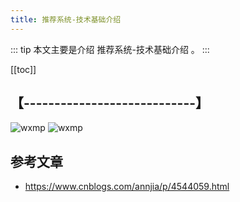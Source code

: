 ```yaml
---
title: 推荐系统-技术基础介绍
---
```


::: tip
本文主要是介绍 推荐系统-技术基础介绍 。
:::

[[toc]]

## 【----------------------------】
<img class= "zoom-custom-imgs" :src="$withBase('/assets/img/bigdata/intro/intro-1.png')" alt="wxmp">
<img class= "zoom-custom-imgs" :src="$withBase('/assets/img/bigdata/techintro/intro-1.png')" alt="wxmp">


## 参考文章
* https://www.cnblogs.com/annjia/p/4544059.html